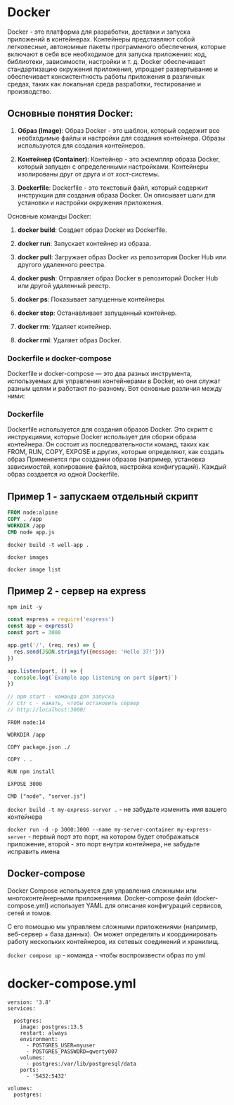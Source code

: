# Docker

Docker - это платформа для разработки, доставки и запуска приложений в контейнерах. Контейнеры представляют собой легковесные, автономные пакеты программного обеспечения, которые включают в себя все необходимое для запуска приложения: код, библиотеки, зависимости, настройки и т. д. Docker обеспечивает стандартизацию окружения приложения, упрощает развертывание и обеспечивает консистентность работы приложения в различных средах, таких как локальная среда разработки, тестирование и производство.

## Основные понятия Docker:

1. **Образ (Image)**: Образ Docker - это шаблон, который содержит все необходимые файлы и настройки для создания контейнера. Образы используются для создания контейнеров.

2. **Контейнер (Container)**: Контейнер - это экземпляр образа Docker, который запущен с определенными настройками. Контейнеры изолированы друг от друга и от хост-системы.

3. **Dockerfile**: Dockerfile - это текстовый файл, который содержит инструкции для создания образа Docker. Он описывает шаги для установки и настройки окружения приложения.


Основные команды Docker:

1. **docker build**: Создает образ Docker из Dockerfile.

2. **docker run**: Запускает контейнер из образа.

3. **docker pull**: Загружает образ Docker из репозитория Docker Hub или другого удаленного реестра.

4. **docker push**: Отправляет образ Docker в репозиторий Docker Hub или другой удаленный реестр.

5. **docker ps**: Показывает запущенные контейнеры.

6. **docker stop**: Останавливает запущенный контейнер.

7. **docker rm**: Удаляет контейнер.

8. **docker rmi**: Удаляет образ Docker.


### Dockerfile и docker-compose

Dockerfile и docker-compose — это два разных инструмента, используемых для управления контейнерами в Docker, но они служат разным целям и работают по-разному. Вот основные различия между ними:

### Dockerfile

Dockerfile используется для создания образов Docker. Это скрипт с инструкциями, которые Docker использует для сборки образа контейнера.
Он состоит из последовательности команд, таких как FROM, RUN, COPY, EXPOSE и других, которые определяют, как создать образ
Применяется при создании образов (например, установка зависимостей, копирование файлов, настройка конфигураций).
Каждый образ создается из одной Dockerfile.


## Пример 1 - запускаем отдельный скрипт
```Dockerfile
FROM node:alpine
COPY . /app
WORKDIR /app
CMD node app.js
```


```docker build -t well-app .```

```docker images```

```docker image list```


## Пример 2 - сервер на express
```npm init -y```
```js
const express = require('express')
const app = express()
const port = 3000

app.get('/', (req, res) => {
  res.send(JSON.stringify({message: 'Hello 37!'}))
})

app.listen(port, () => {
  console.log(`Example app listening on port ${port}`)
})

// npm start - команда для запуска
// ctr c - нажать, чтобы остановить сервер
// http://localhost:3000/
```

```Docker
FROM node:14

WORKDIR /app

COPY package.json ./

COPY . .

RUN npm install

EXPOSE 3000

CMD ["node", "server.js"]
```
```docker build -t my-express-server .```  - не забудьте изменить имя вашего контейнера

```docker run -d -p 3000:3000 --name my-server-container my-express-server``` - первый порт это порт, на котором будет отображаться приложение, второй - это порт внутри контейнера, не забудьте исправить имена

## Docker-compose

Docker Compose используется для управления сложными или многоконтейнерными приложениями.
Docker-compose файл (docker-compose.yml) использует YAML для описания конфигураций сервисов, сетей и томов.

C его помощью мы управляем сложными  приложениями (например, веб-сервер + база данных).
Он может определять  и координировать работу нескольких контейнеров, их сетевых соединений и хранилищ.

```docker compose up``` - команда - чтобы воспроизвести образ по yml


# docker-compose.yml

```
version: '3.8'
services:

  postgres:
    image: postgres:13.5
    restart: always
    environment:
      - POSTGRES_USER=myuser
      - POSTGRES_PASSWORD=qwerty007
    volumes:
      - postgres:/var/lib/postgresql/data
    ports:
      - '5432:5432'

volumes:
  postgres:
```

